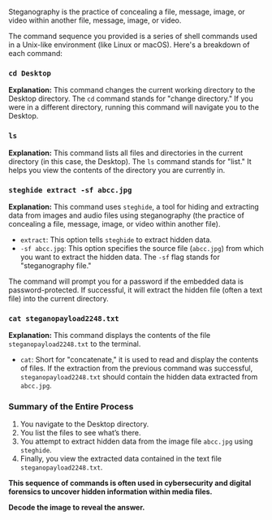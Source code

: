 Steganography is the practice of concealing a file, message, image, or video within another file, message, image, or video.

The command sequence you provided is a series of shell commands used in a Unix-like environment (like Linux or macOS). Here's a breakdown of each command:

### `cd Desktop`
**Explanation:** This command changes the current working directory to the Desktop directory. The `cd` command stands for "change directory." If you were in a different directory, running this command will navigate you to the Desktop.

### `ls`
**Explanation:** This command lists all files and directories in the current directory (in this case, the Desktop). The `ls` command stands for "list." It helps you view the contents of the directory you are currently in.

### `steghide extract -sf abcc.jpg`
**Explanation:** This command uses `steghide`, a tool for hiding and extracting data from images and audio files using steganography (the practice of concealing a file, message, image, or video within another file).
- `extract`: This option tells `steghide` to extract hidden data.
- `-sf abcc.jpg`: This option specifies the source file (`abcc.jpg`) from which you want to extract the hidden data. The `-sf` flag stands for "steganography file."

The command will prompt you for a password if the embedded data is password-protected. If successful, it will extract the hidden file (often a text file) into the current directory.

### `cat steganopayload2248.txt`
**Explanation:** This command displays the contents of the file `steganopayload2248.txt` to the terminal.
- `cat`: Short for "concatenate," it is used to read and display the contents of files. If the extraction from the previous command was successful, `steganopayload2248.txt` should contain the hidden data extracted from `abcc.jpg`.

### Summary of the Entire Process
1. You navigate to the Desktop directory.
2. You list the files to see what’s there.
3. You attempt to extract hidden data from the image file `abcc.jpg` using `steghide`.
4. Finally, you view the extracted data contained in the text file `steganopayload2248.txt`.

**This sequence of commands is often used in cybersecurity and digital forensics to uncover hidden information within media files.**

**Decode the image to reveal the answer.**

